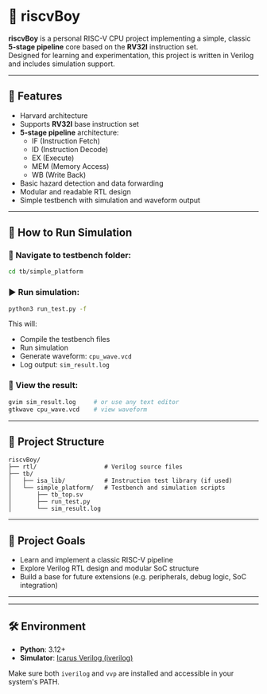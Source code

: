 # 🚀 riscvBoy

**riscvBoy** is a personal RISC-V CPU project implementing a simple, classic **5-stage pipeline** core based on the **RV32I** instruction set.  
Designed for learning and experimentation, this project is written in Verilog and includes simulation support.

---

## 📌 Features
- Harvard architecture
- Supports **RV32I** base instruction set
- **5-stage pipeline** architecture:
  - IF (Instruction Fetch)
  - ID (Instruction Decode)
  - EX (Execute)
  - MEM (Memory Access)
  - WB (Write Back)
- Basic hazard detection and data forwarding
- Modular and readable RTL design
- Simple testbench with simulation and waveform output

---

## 🧪 How to Run Simulation

### 📁 Navigate to testbench folder:

```bash
cd tb/simple_platform
```

### ▶️ Run simulation:

```bash
python3 run_test.py -f
```

This will:
- Compile the testbench files
- Run simulation
- Generate waveform: `cpu_wave.vcd`
- Log output: `sim_result.log`

### 📖 View the result:

```bash
gvim sim_result.log     # or use any text editor
gtkwave cpu_wave.vcd    # view waveform
```

---

## 🔧 Project Structure

```
riscvBoy/
├── rtl/                   # Verilog source files
├── tb/
│   ├── isa_lib/           # Instruction test library (if used)
│   └── simple_platform/   # Testbench and simulation scripts
│       ├── tb_top.sv
│       ├── run_test.py
│       └── sim_result.log
```

---

## 🎯 Project Goals

- Learn and implement a classic RISC-V pipeline
- Explore Verilog RTL design and modular SoC structure
- Build a base for future extensions (e.g. peripherals, debug logic, SoC integration)

---

---

## 🛠️ Environment

- **Python**: 3.12+
- **Simulator**: [Icarus Verilog (iverilog)](http://iverilog.icarus.com/)

Make sure both `iverilog` and `vvp` are installed and accessible in your system's PATH.

